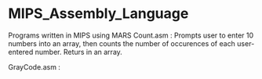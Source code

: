 # MIPS_Assembly_Language
Programs written in MIPS using MARS
Count.asm : Prompts user to enter 10 numbers into an array, then counts the number of occurences of each user-entered number. Returs in an array.

GrayCode.asm : 
